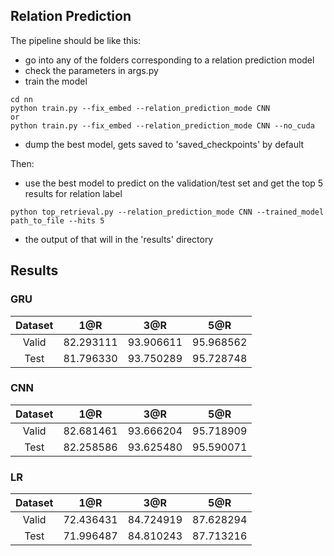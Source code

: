 ## Relation Prediction

The pipeline should be like this:
- go into any of the folders corresponding to a relation prediction model
- check the parameters in args.py
- train the model
```
cd nn
python train.py --fix_embed --relation_prediction_mode CNN
or 
python train.py --fix_embed --relation_prediction_mode CNN --no_cuda
```
- dump the best model, gets saved to 'saved_checkpoints' by default

Then:
- use the best model to predict on the validation/test set and get the top 5 results for relation label
```
python top_retrieval.py --relation_prediction_mode CNN --trained_model path_to_file --hits 5
```
- the output of that will in the 'results' directory






## Results

### GRU

| Dataset | 1@R | 3@R | 5@R |
|:-------:|:---:|:---:|:---:|
| Valid | 82.293111 | 93.906611 | 95.968562 |
| Test  | 81.796330 | 93.750289 | 95.728748 |

### CNN

| Dataset | 1@R | 3@R | 5@R |
|:-------:|:---:|:---:|:---:|
|  Valid  |82.681461|93.666204|95.718909|
|  Test   |82.258586|93.625480|95.590071|

### LR

| Dataset | 1@R | 3@R | 5@R |
|:-------:|:---:|:---:|:---:|
|  Valid  |72.436431|84.724919|87.628294|
|   Test  |71.996487|84.810243|87.713216|

